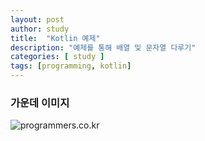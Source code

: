 ```yaml
---
layout: post
author: study
title:  "Kotlin 예제"
description: "예제를 통해 배열 및 문자열 다루기"
categories: [ study ]
tags: [programming, kotlin]
---
```



### 가운데 이미지

<div class="card h-100 my-u-padding"><div class="insertcover"><div class=""><img class="inserturl" src="{{site.baseurl}}/{{ page.insertUrlImg}}" alt="programmers.co.kr"/></div></div></div>
